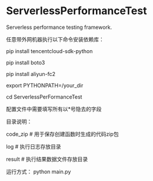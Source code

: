 # ServerlessPerformanceTest

Serverless performance testing framework.

任意带外网机器执行以下命令安装依赖库：

pip install tencentcloud-sdk-python

pip install boto3

pip install aliyun-fc2

export PYTHONPATH=/your_dir

cd ServerlessPerFormanceTest

配置文件中需要填写所有以\*号隐去的字段

目录说明：

code_zip # 用于保存创建函数时生成的代码zip包

log # 执行日志存放目录

result # 执行结果数据文件存放目录

运行方式：
python main.py

